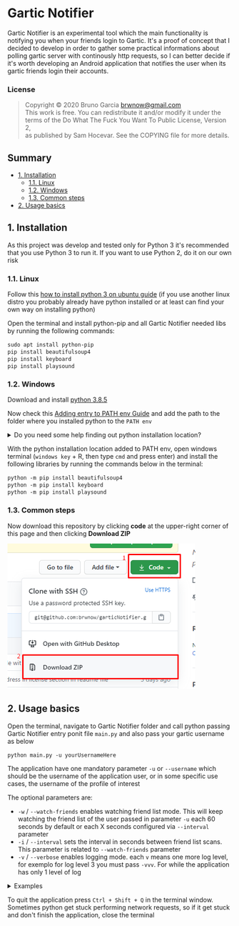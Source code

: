 # Gartic Notifier

Gartic Notifier is an experimental tool which the main functionality is notifying you when your friends login to Gartic. It's a proof of concept that I decided to develop in order to gather some practical informations about polling gartic server with continously http requests, so I can better decide if it's worth developing an Android application that notifies the user when its gartic friends login their accounts.

### License

> Copyright © 2020 Bruno Garcia <brwnow@gmail.com>  
> This work is free. You can redistribute it and/or modify it under the  
> terms of the Do What The Fuck You Want To Public License, Version 2,  
> as published by Sam Hocevar. See the COPYING file for more details.  

## Summary

- [1. Installation](#1-installation)  
  - [1.1. Linux](#11-linux)  
  - [1.2. Windows](#12-windows)  
  - [1.3. Common steps](#13-common-steps)
- [2. Usage basics](#2-usage-basics)

## 1. Installation

As this project was develop and tested only for Python 3 it's recommended that you use Python 3 to run it. If you want to use Python 2, do it on our own risk  

### 1.1. Linux

Follow this [how to install python 3 on ubuntu guide](https://phoenixnap.com/kb/how-to-install-python-3-ubuntu) (if you use another linux distro you probably already have python installed or at least can find your own way on installing python)  

Open the terminal and install python-pip and all Gartic Notifier needed libs by running the following commands:

```
sudo apt install python-pip
pip install beautifulsoup4
pip install keyboard
pip install playsound

```

### 1.2. Windows

Download and install [python 3.8.5](https://www.python.org/ftp/python/3.8.5/python-3.8.5.exe)  

Now check this [Adding entry to PATH env Guide](https://docs.alfresco.com/4.2/tasks/fot-addpath.html) and add the path to the folder where you installed python to the `PATH env`  

<details>
    <summary>
        Do you need some help finding out python installation location?
    </summary>

1. Open start menu and search for "python"
2. Right click the python item in menu and click "Open File Location"
3. It will probably open a folder with a shortcut to python real installation location. Right click the selected shortcut and click "Open File Location"
4. Now you are at the real python istallation location, click the path bar and Ctrl + C the path to this folder

</details>

With the python installation location added to PATH env, open windows terminal (`windows key` + R, then type `cmd` and press enter) and install the following libraries by running the commands below in the terminal:

 ```
python -m pip install beautifulsoup4
python -m pip install keyboard
python -m pip install playsound
 ```

### 1.3. Common steps

Now download this repository by clicking **code** at the upper-right corner of this page and then clicking **Download ZIP**  

![Downloading repository](/doc/images/downloadRepo.png?raw=true "Downloading repository")  

## 2. Usage basics

Open the terminal, navigate to Gartic Notifier folder and call python passing Gartic Notifier entry ponit file `main.py` and also pass your gartic username as below  

```
python main.py -u yourUsernameHere
```  

The application have one mandatory parameter `-u` or `--username` which should be the username of the application user, or in some specific use cases, the username of the profile of interest  

The optional parameters are:  
* `-w` / `--watch-friends` enables watching friend list mode. This will keep watching the friend list of the user passed in parameter `-u` each 60 seconds by default or each X seconds configured via `--interval` parameter
* `-i` / `--interval` sets the interval in seconds between friend list scans. This parameter is related to `--watch-friends` parameter
* `-v` / `--verbose` enables logging mode. each `v` means one more log level, for exemplo for log level 3 you must pass `-vvv`. For while the application has only 1 level of log

<details>
    <summary>
        Examples
    </summary>

    C:\Users\brwno\Documents\Projetos\garticNotifier>python main.py -u _comunicado_ -w
    [01:52] | isaafab
    [01:53] | itneto_ | rod_mito
    [01:54] | docinho_azedo0 | rafa_feroz | apriscmr

    ==========================================================

    C:\Users\brwno\Documents\Projetos\garticNotifier\src>python main.py -u _comunicado_ -w -i 90
    [23:25] | gishx | _sayori
    [23:26] | sharpey | froid__
    [23:27] | andersodecarvalho | elisete2019 | sanocross | rafa_o_batata | __gaara_do_deserto | missbab

    ==========================================================

    C:\Users\brwno\Documents\Projetos\garticNotifier\src>python main.py -u alessandrojk -w --verbose
    alessandrojk's friends page 1 request attempt
    GET request (TO: 48.0) -> https://www.gartic.com.br/alessandrojk/amigos/?pag=1
    request succeed
    Parsing alessandrojk first page of friends
    Parsing gartic friends page
    pageIndex: 1 --- maxPageIndex: 254
    friendsList: ['usurpadoraoficial', 'genialoira', 'catarinapoly', 'confusa', 'leticiaoliver', 'choosesuede', 'debsrocha', 'annyrose', 'malvada', 'cristeen', 'triforc3', 'alaneoliveira']
    Detecting friends of alessandrojk that have logged since last check
    No friends activity
    alessandrojk's friends page 1 request attempt
    GET request (TO: 48.0) -> https://www.gartic.com.br/alessandrojk/amigos/?pag=1
    request succeed
    Parsing alessandrojk first page of friends
    Parsing gartic friends page
    pageIndex: 1 --- maxPageIndex: 254
    friendsList: ['annyrose', 'usurpadoraoficial', 'genialoira', 'catarinapoly', 'confusa', 'leticiaoliver', 'choosesuede', 'debsrocha', 'malvada', 'cristeen', 'triforc3', 'alaneoliveira']
    Detecting friends of alessandrojk that have logged since last check
    Friends login activity detected!
    [23:11] | annyrose

</details>

To quit the application press `Ctrl + Shift + Q` in the terminal window. Sometimes python get stuck performing network requests, so if it get stuck and don't finish the application, close the terminal  
